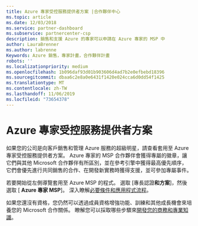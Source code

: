 ```yaml
---
title: Azure 專家受控服務提供者方案 |合作夥伴中心
ms.topic: article
ms.date: 12/03/2018
ms.service: partner-dashboard
ms.subservice: partnercenter-csp
description: 銷售和支援 Azure 的專家可以申請在 Azure 專家的 MSP 中
author: LauraBrenner
ms.author: labrenne
Keywords: Azure 銷售，專家計畫，合作夥伴計畫
robots: ''
ms.localizationpriority: medium
ms.openlocfilehash: 1b096daf93d01b903606d4ad7b2e0efbebd18396
ms.sourcegitcommit: dbaa6c2e8a0e6431f1420e024cca6d0dd54f1425
ms.translationtype: MT
ms.contentlocale: zh-TW
ms.lasthandoff: 11/06/2019
ms.locfileid: "73654378"
---
```

# <a name="azure-expert-managed-services-provider-program"></a>Azure 專家受控服務提供者方案


如果您的公司是向客戶銷售和管理 Azure 服務的超級明星，請查看套用至 Azure 專家受控服務提供者方案。 Azure 專家的 MSP 合作夥伴會獲得專屬的徽章，讓它們與其他 Microsoft 合作夥伴有所區別，並在參考引擎中獲得最高優先順序，它們會優先進行共同銷售的合作、在開發新實務時獲得支援，並可參加專屬事件。

若要開始從左側導覽套用至 Azure MSP 的程式。 選取 [專長認證**和方案**]，然後選取 [ **Azure 專家 MSP**]。 深入瞭解[必要條件和應用程式流程](https://partner.microsoft.com/membership/azure-expert-msp)。 

如果您還沒有資格，您仍然可以透過成員資格增強功能、訓練和其他成長機會來培養您的 Microsoft 合作關係。
瞭解您可以採取哪些步驟來[開發您的商務和專業知識](https://partner.microsoft.com/membership/azure-expert-msp)。

